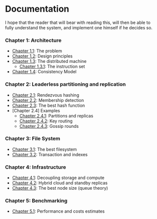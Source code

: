 # Documentation

I hope that the reader that will bear with reading this, will then be able to fully understand the system, 
and implement one himself if he decides so.

### Chapter 1: Architecture

- [Chapter 1.1](01_architecture/11_problem.md): The problem
- [Chapter 1.2](01_architecture/21_principles.md): Design principles
- [Chapter 1.3](01_architecture/31_machine.md): The distributed machine
  - [Chapter 1.3.1](01_architecture/32_instructions.md): The instruction set
- [Chapter 1.4](01_architecture/41_consistency.md): Consistency Model


### Chapter 2: Leaderless partitioning and replication

- [Chapter 2.1](03_partitioning/11_rendezvous.md): Rendezvous hashing
- [Chapter 2.2](03_partitioning/21_gossip.md): Membership detection
- [Chapter 2.3](03_partitioning/31_hash.md): The best hash function
- [Chapter 2.4] Examples
  - [Chapter 2.4.1](03_partitioning/41_examples.md): Partitions and replicas
  - [Chapter 2.4.2](03_partitioning/41_examples.md): Key routing
  - [Chapter 2.4.3](03_partitioning/41_examples.md): Gossip rounds


### Chapter 3: File System

- [Chapter 3.1](05_filesystem/nvme.md): The best filesystem
- [Chapter 3.2](05_filesystem/warp.md): Transaction and indexes

### Chapter 4: Infrastructure

- [Chapter 4.1](07_infrastructure/11_serverless.md): Decoupling storage and compute
- [Chapter 4.2](07_infrastructure/12_hybrid.md): Hybrid cloud and standby replicas
- [Chapter 4.3](07_infrastructure/13_sizing.md): The best node size (queue theory)

### Chapter 5: Benchmarking

- [Chapter 5.1](10_benchmarks/benchmarks.md): Performance and costs estimates

